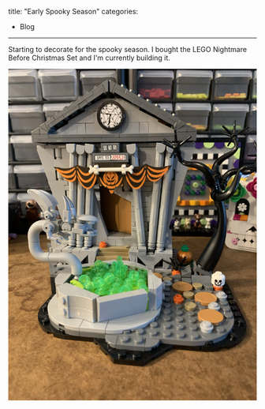 title: "Early Spooky Season"
categories:
  - Blog

  
---
Starting to decorate for the spooky season. I bought the LEGO Nightmare Before Christmas Set and I'm currently building it.

![Soccer players on the pitch](/assets/images/nbc.jpg)